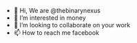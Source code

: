 - 👋 Hi, We are @thebinarynexus
- 👀 I’m interested in money
- 💞️ I’m looking to collaborate on your work 
- 📫 How to reach me facebook

<!---
thebinarynexus/thebinarynexus is a ✨ special ✨ repository because its `README.md` (this file) appears on your GitHub profile.
You can click the Preview link to take a look at your changes.
--->
